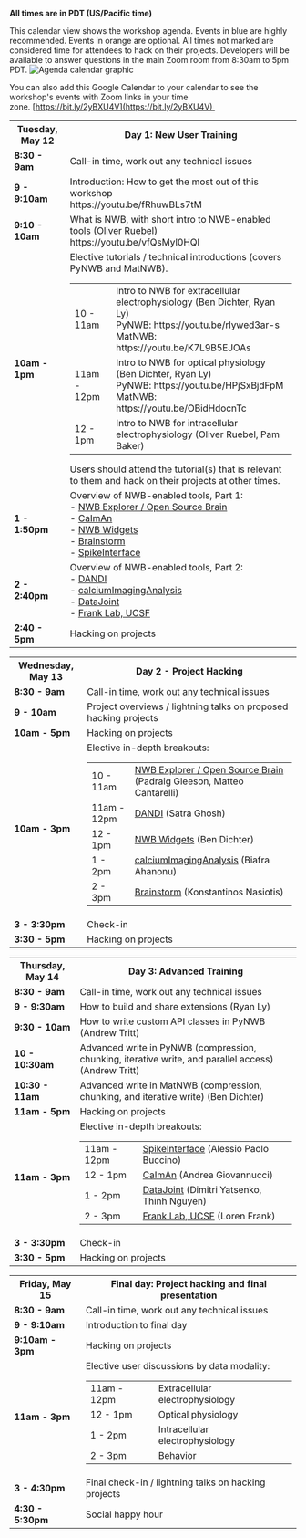 **All times are in PDT (US/Pacific time)**

This calendar view shows the workshop agenda. Events in blue are highly recommended. Events in orange are optional. All times not marked are considered time for attendees to hack on their projects. Developers will be available to answer questions in the main Zoom room from 8:30am to 5pm PDT. 
<img alt="Agenda calendar graphic" src="agenda/NWB User Days Workshop Agenda 2.png">

You can also add this Google Calendar to your calendar to see the workshop's events with Zoom links in your time zone. [https://bit.ly/2yBXU4V](https://bit.ly/2yBXU4V)   

<table width="400">
  <tr>
    <th><b>Tuesday, May 12</b></th>
    <th><b>Day 1: New User Training</b></th>
  </tr>
  <tr>
    <td><b>8:30 - 9am</b></td>
    <td>Call-in time, work out any technical issues</td>
  </tr>
  <tr>
    <td><span style="font-weight:bold"><b>9 - 9:10am</b></span></td>
    <td>Introduction: How to get the most out of this workshop
    <br>https://youtu.be/fRhuwBLs7tM
    </td>
  </tr>
  <tr>
    <td><span style="font-weight:bold"><b>9:10 - 10am</b></span></td>
    <td>What is NWB, with short intro to NWB-enabled tools (Oliver Ruebel)
    <br>https://youtu.be/vfQsMyl0HQI</td>
  </tr>
  <tr>
    <td><b>10am - 1pm</b></td>
    <td>Elective tutorials / technical introductions (covers PyNWB and MatNWB). <br/>
      <table>
        <tr>
          <td>10 - 11am</td>
          <td>Intro to NWB for extracellular electrophysiology (Ben Dichter, Ryan Ly)
            <br>PyNWB: https://youtu.be/rlywed3ar-s
            <br>MatNWB: https://youtu.be/K7L9B5EJOAs</td>
        </tr>
        <tr>
          <td>11am - 12pm</td>
          <td>Intro to NWB for optical physiology (Ben Dichter, Ryan Ly)
           <br>PyNWB: https://youtu.be/HPjSxBjdFpM
           <br>MatNWB: https://youtu.be/OBidHdocnTc
          </td>
        </tr>
        <tr>
          <td>12 - 1pm</td>
          <td>Intro to NWB for intracellular electrophysiology (Oliver Ruebel, Pam Baker)</td>
        </tr>
      </table>
      Users should attend the tutorial(s) that is relevant to them and hack on their projects at other times.
    </td>
  <tr>
    <td><span style="font-weight:bold"><b>1 - 1:50pm</b></span></td>
    <td>
      Overview of NWB-enabled tools, Part 1:
      <br>  - <a href="http://nwbexplorer.opensourcebrain.org/">NWB Explorer / Open Source Brain</a>
      <br>  - <a href="https://github.com/flatironinstitute/CaImAn">CaImAn</a>
      <br>  - <a href="https://github.com/NeurodataWithoutBorders/nwb-jupyter-widgets">NWB Widgets</a>
      <br>  - <a href="https://neuroimage.usc.edu/brainstorm/Introduction">Brainstorm</a>
      <br>  - <a href="https://spikeinterface.readthedocs.io/">SpikeInterface</a>
    </td>
  </tr>
  <tr>
    <td><span style="font-weight:bold"><b>2 - 2:40pm</b></span></td>
    <td>
      Overview of NWB-enabled tools, Part 2:
      <br>  - <a href="https://dandiarchive.org">DANDI</a>
      <br>  - <a href="https://github.com/bahanonu/calciumImagingAnalysis">calciumImagingAnalysis</a>
      <br>  - <a href="https://datajoint.io/">DataJoint</a>
      <br>  - <a href="https://www.cin.ucsf.edu/HTML/Loren_Frank.html">Frank Lab, UCSF</a>
    </td>
  </tr>
  <tr>
    <td><span style="font-weight:bold"><b>2:40 - 5pm</b></span></td>
    <td>Hacking on projects</td>
  </tr>
</table>

<table width="400">
  <tr>
    <th><b>Wednesday, May 13</b></th>
    <th><b>Day 2 - Project Hacking</b></th>
  </tr>
  <tr>
    <td><b>8:30 - 9am</b><br></td>
    <td>Call-in time, work out any technical issues</td>
  </tr>
  <tr>
    <td><span style="font-weight:bold"><b>9 - 10am</b></span></td>
    <td>Project overviews / lightning talks on proposed hacking projects</td>
  </tr>
  <tr>
    <td><span style="font-weight:bold"><b>10am - 5pm</b></span></td>
    <td>Hacking on projects</td>
  </tr>
  <tr>
    <td><b>10am - 3pm</b></td>
    <td>
      Elective in-depth breakouts:
      <table>
        <tr>
          <td>10 - 11am</td>
          <td><a href="http://nwbexplorer.opensourcebrain.org/">NWB Explorer / Open Source Brain</a> (Padraig Gleeson, Matteo Cantarelli)</td>
        </tr>
        <tr>
          <td>11am - 12pm</td>
          <td><a href="https://dandiarchive.org">DANDI</a> (Satra Ghosh)</td>
        </tr>
        <tr>
          <td>12 - 1pm</td>
          <td><a href="https://github.com/NeurodataWithoutBorders/nwb-jupyter-widgets">NWB Widgets</a> (Ben Dichter)</td>
        </tr>
        <tr>
          <td>1 - 2pm</td>
          <td><a href="https://github.com/bahanonu/calciumImagingAnalysis">calciumImagingAnalysis</a> (Biafra Ahanonu)</td>
        </tr>
        <tr>
          <td>2 - 3pm</td>
          <td><a href="https://neuroimage.usc.edu/brainstorm/Introduction">Brainstorm</a> (Konstantinos Nasiotis)</td>
        </tr>
      </table>
   </td>
  </tr>
  <tr>
    <td><span style="font-weight:bold"><b>3 - 3:30pm</b></span></td>
    <td>Check-in</td>
  </tr>
  <tr>
    <td><span style="font-weight:bold"><b>3:30 - 5pm</b></span></td>
    <td>Hacking on projects</td>
  </tr>
</table>

<table width="400">
  <tr>
    <th><b>Thursday, May 14</b></th>
    <th><b>Day 3: Advanced Training</b></th>
  </tr>
  <tr>
    <td><b>8:30 - 9am</b><br></td>
    <td>Call-in time, work out any technical issues</td>
  </tr>
  <tr>
    <td><b>9 - 9:30am</b></td>
    <td>How to build and share extensions (Ryan Ly)</td>
  </tr>
  <tr>
    <td><b>9:30 - 10am</b></td>
    <td>How to write custom API classes in PyNWB (Andrew Tritt)</td>
  </tr>
  <tr>
    <td><b>10 - 10:30am</b></td>
    <td>Advanced write in PyNWB (compression, chunking, iterative write, and parallel access) (Andrew Tritt)</td>
  </tr>
  <tr>
    <td><b>10:30 - 11am</b></td>
    <td>Advanced write in MatNWB (compression, chunking, and iterative write) (Ben Dichter)</td>
  </tr>
  <tr>
    <td><span style="font-weight:bold"><b>11am - 5pm</b></span></td>
    <td>Hacking on projects</td>
  </tr>
  <tr>
    <td><b>11am - 3pm</b></td>
    <td>
      Elective in-depth breakouts:
      <table>
        <tr>
          <td>11am - 12pm</td>
          <td><a href="https://spikeinterface.readthedocs.io/">SpikeInterface</a> (Alessio Paolo Buccino)</td>
        </tr>
        <tr>
          <td>12 - 1pm</td>
          <td><a href="https://github.com/flatironinstitute/CaImAn">CaImAn</a> (Andrea Giovannucci)</td>
        </tr>
        <tr>
          <td>1 - 2pm</td>
          <td><a href="https://datajoint.io/">DataJoint</a> (Dimitri Yatsenko, Thinh Nguyen)</td>
        </tr>
        <tr>
          <td>2 - 3pm</td>
          <td><a href="https://www.cin.ucsf.edu/HTML/Loren_Frank.html">Frank Lab, UCSF</a> (Loren Frank)</td>
        </tr>
      </table>
    </td>
  </tr>
  <tr>
    <td><span style="font-weight:bold"><b>3 - 3:30pm</b></span></td>
    <td>Check-in</td>
  </tr>
  <tr>
    <td><span style="font-weight:bold"><b>3:30 - 5pm</b></span></td>
    <td>Hacking on projects</td>
  </tr>
</table>


<table width="400">
  <tr>
    <th><b>Friday, May 15</b></th>
    <th><b>Final day: Project hacking and final presentation</b></th>
  </tr>
  <tr>
    <td><b>8:30 - 9am</b><br></td>
    <td>Call-in time, work out any technical issues</td>
  </tr>
  <tr>
    <td><b>9 - 9:10am</b></td>
    <td>Introduction to final day</td>
  </tr>
  <tr>
    <td><span style="font-weight:bold"><b>9:10am - 3pm</b></span></td>
    <td>Hacking on projects</td>
  </tr>
  <tr>
    <td><span style="font-weight:bold"><b>11am - 3pm</b></span></td>
    <td>
      Elective user discussions by data modality:
      <table>
        <tr>
          <td>11am - 12pm</td>
          <td>Extracellular electrophysiology</td>
        </tr>
        <tr>
          <td>12 - 1pm</td>
          <td>Optical physiology</td>
        </tr>
        <tr>
          <td>1 - 2pm</td>
          <td>Intracellular electrophysiology</td>
        </tr>
        <tr>
          <td>2 - 3pm</td>
          <td>Behavior</td>
        </tr>
      </table>
    </td>
  </tr>
  <tr>
    <td><b>3 - 4:30pm</b></td>
    <td>Final check-in / lightning talks on hacking projects</td>
  </tr>
  <tr>
    <td><b>4:30 - 5:30pm</b></td>
    <td>Social happy hour</td>
  </tr>
</table>

